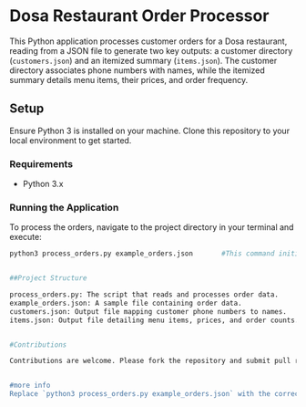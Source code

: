 # Dosa Restaurant Order Processor

This Python application processes customer orders for a Dosa restaurant, reading from a JSON file to generate two key outputs: a customer directory (`customers.json`) and an itemized summary (`items.json`). The customer directory associates phone numbers with names, while the itemized summary details menu items, their prices, and order frequency.

## Setup

Ensure Python 3 is installed on your machine. Clone this repository to your local environment to get started.

### Requirements

- Python 3.x

### Running the Application

To process the orders, navigate to the project directory in your terminal and execute:

```bash
python3 process_orders.py example_orders.json       #This command initiates the script with example_orders.json as the input file. Adjust the filename as needed based on the actual input file you wish to process.


##Project Structure

process_orders.py: The script that reads and processes order data.
example_orders.json: A sample file containing order data.
customers.json: Output file mapping customer phone numbers to names.
items.json: Output file detailing menu items, prices, and order counts.


#Contributions

Contributions are welcome. Please fork the repository and submit pull requests for review. For significant changes, open an issue first to discuss what you'd like to change.


#more info
Replace `python3 process_orders.py example_orders.json` with the correct command if your setup requires something different. This README provides a clear, concise guide to understanding, setting up, and running your project, suitable for inclusion in your GitHub repository.
